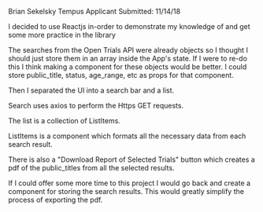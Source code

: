 Brian Sekelsky
Tempus Applicant
Submitted: 11/14/18

I decided to use Reactjs in-order to demonstrate my knowledge of and get some more practice in the library

The searches from the Open Trials API were already objects so I thought I should just store them in an array
inside the App's state. If I were to re-do this I think making a component for these objects would be better.
I could store public_title, status, age_range, etc as props for that component.

Then I separated the UI into a search bar and a list.

Search uses axios to perform the Https GET requests.

The list is a collection of ListItems.

ListItems is a component which formats all the necessary data from each search result.

There is also a "Download Report of Selected Trials" button which creates a pdf of the public_titles from
all the selected results.

If I could offer some more time to this project I would go back and create a component for storing the search results. This would greatly simplify the process of exporting the pdf.